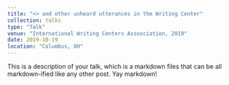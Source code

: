 ```yaml
---
title: "<> and other unheard utterances in the Writing Center"
collection: talks
type: "Talk"
venue: "International Writing Centers Assosciation, 2019"
date: 2019-10-19
location: "Columbus, OH"
---
```


This is a description of your talk, which is a markdown files that can be all markdown-ified like any other post. Yay markdown!
